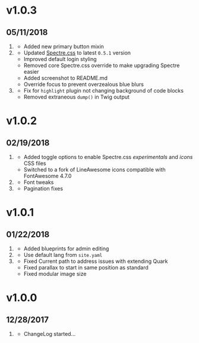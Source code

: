# v1.0.3
## 05/11/2018

1. [](#new)
    * Added new primary button mixin
1. [](#improved)
    * Updated [Spectre.css](https://picturepan2.github.io/spectre/) to latest `0.5.1` version
    * Improved default login styling
    * Removed core Spectre.css override to make upgrading Spectre easier
    * Added screenshot to README.md
    * Override focus to prevent overzealous blue blurs
1. [](#bugfix)
    * Fix for `highlight` plugin not changing background of code blocks 
    * Removed extraneous `dump()` in Twig output

# v1.0.2
## 02/19/2018

1. [](#new)
    * Added toggle options to enable Spectre.css _experimentals_ and _icons_ CSS files
    * Switched to a fork of LineAwesome icons compatible with FontAwesome 4.7.0
1. [](#improved)
    * Font tweaks
1. [](#bugfix)
    * Pagination fixes    
    
# v1.0.1
##  01/22/2018

1. [](#new)
    * Added blueprints for admin editing
1. [](#improved)
    * Use default lang from `site.yaml`
1. [](#bugfix)
    * Fixed Current path to address issues with extending Quark
    * Fixed parallax to start in same position as standard
    * Fixed modular image size

# v1.0.0
##  12/28/2017

1. [](#new)
    * ChangeLog started...
